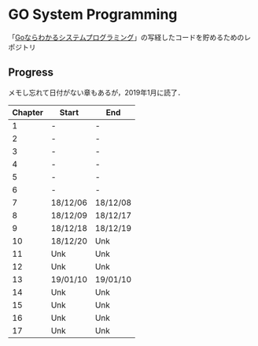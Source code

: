 # GO System Programming

「[Goならわかるシステムプログラミング](https://www.lambdanote.com/products/go)」の写経したコードを貯めるためのレポジトリ

## Progress

メモし忘れて日付がない章もあるが，2019年1月に読了．

| Chapter | Start    | End      |
| ------- | -------- | -------- |
| 1       | -        | -        |
| 2       | -        | -        |
| 3       | -        | -        |
| 4       | -        | -        |
| 5       | -        | -        |
| 6       | -        | -        |
| 7       | 18/12/06 | 18/12/08 |
| 8       | 18/12/09 | 18/12/17 |
| 9       | 18/12/18 | 18/12/19 |
| 10      | 18/12/20 | Unk      |
| 11      | Unk      | Unk      |
| 12      | Unk      | Unk      |
| 13      | 19/01/10 | 19/01/10 |
| 14      | Unk      | Unk      |
| 15      | Unk      | Unk      |
| 16      | Unk      | Unk      |
| 17      | Unk      | Unk      |
